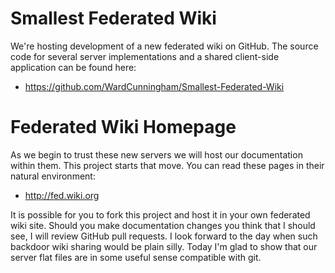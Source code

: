 Smallest Federated Wiki
=======================

We're hosting development of a new federated wiki on GitHub.
The source code for several server implementations and a shared client-side application can be found here:

* https://github.com/WardCunningham/Smallest-Federated-Wiki

Federated Wiki Homepage
=======================

As we begin to trust these new servers we will host our documentation within them.
This project starts that move.
You can read these pages in their natural environment:

* http://fed.wiki.org

It is possible for you to fork this project and host it in your own federated wiki site.
Should you make documentation changes you think that I should see, I will review GitHub pull requests.
I look forward to the day when such backdoor wiki sharing would be plain silly.
Today I'm glad to show that our server flat files are in some useful sense compatible with git.
